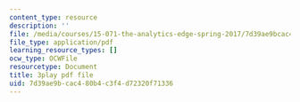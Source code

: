 ```yaml
---
content_type: resource
description: ''
file: /media/courses/15-071-the-analytics-edge-spring-2017/7d39ae9bcac480b4c3f4d72320f71336_9lMOz_7bIGU.pdf
file_type: application/pdf
learning_resource_types: []
ocw_type: OCWFile
resourcetype: Document
title: 3play pdf file
uid: 7d39ae9b-cac4-80b4-c3f4-d72320f71336
---
```

